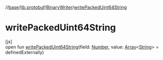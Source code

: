 //[base](../../../index.md)/[lib.protobuf](../index.md)/[BinaryWriter](index.md)/[writePackedUint64String](write-packed-uint64-string.md)

# writePackedUint64String

[js]\
open fun [writePackedUint64String](write-packed-uint64-string.md)(field: [Number](https://kotlinlang.org/api/latest/jvm/stdlib/kotlin/-number/index.html), value: [Array](https://kotlinlang.org/api/latest/jvm/stdlib/kotlin/-array/index.html)&lt;[String](https://kotlinlang.org/api/latest/jvm/stdlib/kotlin/-string/index.html)&gt; = definedExternally)
